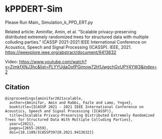 # kPPDERT-Sim

Please Run Main_ Simulation_k_PPD_ERT.py

Related article: Aminifar, Amin, et al. "Scalable privacy-preserving distributed extremely randomized trees for structured data with multiple colluding parties." ICASSP 2021-2021 IEEE International Conference on Acoustics, Speech and Signal Processing (ICASSP). IEEE, 2021.
https://ieeexplore.ieee.org/abstract/document/9413632

Video: https://www.youtube.com/watch?v=ZjmkfXNJ3hc&list=PLYYUdaOofPGimow72H1JwgchGvUPY4YW3&index=2


## Citation
```
@inproceedings{aminifar2021scalable,
  author={Aminifar, Amin and Rabbi, Fazle and Lamo, Yngve},
  booktitle={ICASSP 2021 - 2021 IEEE International Conference on Acoustics, Speech and Signal Processing (ICASSP)}, 
  title={Scalable Privacy-Preserving Distributed Extremely Randomized Trees for Structured Data With Multiple Colluding Parties}, 
  year={2021},
  pages={2655-2659},
  doi={10.1109/ICASSP39728.2021.9413632}}

```
